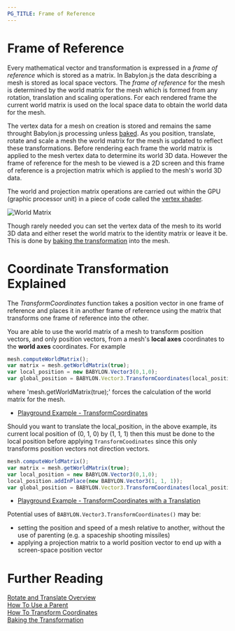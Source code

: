 ```yaml
---
PG_TITLE: Frame of Reference
---
```


# Frame of Reference

Every mathematical vector and transformation is expressed in a _frame of reference_ which is stored as a matrix.  In Babylon.js the data describing a mesh is stored as local space vectors. The _frame of reference_ for the mesh is determined by the world matrix for the mesh which is formed from any rotation, translation and scaling operations. For each rendered frame the current world matrix is used on the local space data to obtain the world data for the mesh.

The vertex data for a mesh on creation is stored and remains the same throught Babylon.js processing unless [baked](/resources/Baking_Transformations). As you position, translate, rotate and scale a mesh the world matrix for the mesh is updated to reflect these transformations. Before rendering each frame the world matrix is applied to the mesh vertex data to determine its world 3D data. However the frame of reference for the mesh to be viewed is a 2D screen and this frame of reference is a projection matrix which is applied to the mesh's world 3D data.

The world and projection matrix operations are carried out within the GPU (graphic processor unit) in a piece of code called the [vertex shader](/How_To/ShaderIntro).


![World Matrix](/img/resources/world_matrix.jpg)

Though rarely needed you can set the vertex data of the mesh to its world 3D data and either reset the world matrix to the identity matrix or leave it be. This is done by [baking the transformation](/resources/Baking_Transformations) into the mesh.

# Coordinate Transformation Explained

The _TransformCoordinates_ function takes a position vector in one frame of reference and places it in another frame of reference using the matrix that transforms one frame of reference into the other.

You are able to use the world matrix of a mesh to transform position vectors, and only position vectors, from a mesh's **local axes** coordinates to the **world axes** coordinates. For example

```javascript
mesh.computeWorldMatrix();
var matrix = mesh.getWorldMatrix(true);
var local_position = new BABYLON.Vector3(0,1,0);
var global_position = BABYLON.Vector3.TransformCoordinates(local_position, matrix);
```

where 'mesh.getWorldMatrix(true);' forces the calculation of the world matrix for the mesh.

* [Playground Example - TransformCoordinates](https://www.babylonjs-playground.com/#TRAIXW)

Should you want to translate the local_position, in the above example, its current local position of (0, 1, 0) by (1, 1, 1) then this must be done to the local position before applying `TransformCoodinates` since this only transforms position vectors not direction vectors.

```javascript
mesh.computeWorldMatrix();
var matrix = mesh.getWorldMatrix(true);
var local_position = new BABYLON.Vector3(0,1,0);
local_position.addInPlace(new BABYLON.Vector3(1, 1, 1));
var global_position = BABYLON.Vector3.TransformCoordinates(local_position, matrix);
```

* [Playground Example - TransformCoordinates with a Translation](https://www.babylonjs-playground.com/#TRAIXW#1)

Potential uses of `BABYLON.Vector3.TransformCoordinates()` may be:

- setting the position and speed of a mesh relative to another, without the use of parenting
 (e.g. a spaceship shooting missiles)
- applying a projection matrix to a world position vector to end up with a screen-space position vector

# Further Reading

[Rotate and Translate Overview](/features/Position,_Rotation,_Scaling)  
[How To Use a Parent](/How_To/Parenting)  
[How To Transform Coordinates](/How_To/Transform_Coordinates)  
[Baking the Transformation](/resources/Baking_Transformations)  
